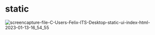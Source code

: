 # static




![screencapture-file-C-Users-Felix-ITS-Desktop-static-ui-index-html-2023-01-13-16_54_55](https://user-images.githubusercontent.com/121026028/212309616-51d3b8ec-bca4-4abf-83d1-a5f0e336866b.png)
